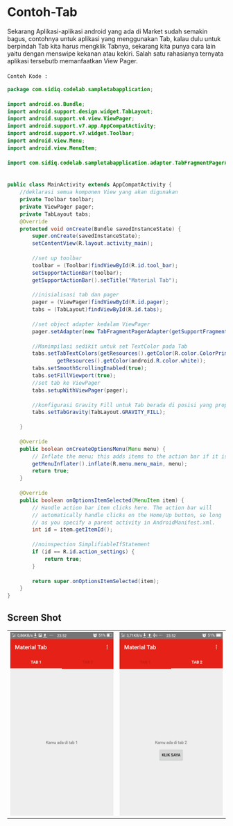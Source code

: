# Contoh-Tab
Sekarang Aplikasi-aplikasi android yang ada di Market sudah semakin bagus, contohnya untuk aplikasi yang menggunakan Tab, kalau dulu untuk berpindah Tab kita harus mengklik Tabnya, sekarang kita punya cara lain yaitu dengan menswipe kekanan atau kekiri. Salah satu rahasianya ternyata aplikasi tersebutb memanfaatkan View Pager. </br>
</br>
`Contoh Kode :`
```java
package com.sidiq.codelab.sampletabapplication;

import android.os.Bundle;
import android.support.design.widget.TabLayout;
import android.support.v4.view.ViewPager;
import android.support.v7.app.AppCompatActivity;
import android.support.v7.widget.Toolbar;
import android.view.Menu;
import android.view.MenuItem;

import com.sidiq.codelab.sampletabapplication.adapter.TabFragmentPagerAdapter;


public class MainActivity extends AppCompatActivity {
    //deklarasi semua komponen View yang akan digunakan
    private Toolbar toolbar;
    private ViewPager pager;
    private TabLayout tabs;
    @Override
    protected void onCreate(Bundle savedInstanceState) {
        super.onCreate(savedInstanceState);
        setContentView(R.layout.activity_main);

        //set up toolbar
        toolbar = (Toolbar)findViewById(R.id.tool_bar);
        setSupportActionBar(toolbar);
        getSupportActionBar().setTitle("Material Tab");

        //inisialisasi tab dan pager
        pager = (ViewPager)findViewById(R.id.pager);
        tabs = (TabLayout)findViewById(R.id.tabs);

        //set object adapter kedalam ViewPager
        pager.setAdapter(new TabFragmentPagerAdapter(getSupportFragmentManager()));

        //Manimpilasi sedikit untuk set TextColor pada Tab
        tabs.setTabTextColors(getResources().getColor(R.color.ColorPrimaryDark),
                getResources().getColor(android.R.color.white));
        tabs.setSmoothScrollingEnabled(true);
        tabs.setFillViewport(true);
        //set tab ke ViewPager
        tabs.setupWithViewPager(pager);

        //konfigurasi Gravity Fill untuk Tab berada di posisi yang proposional
        tabs.setTabGravity(TabLayout.GRAVITY_FILL);

    }

    @Override
    public boolean onCreateOptionsMenu(Menu menu) {
        // Inflate the menu; this adds items to the action bar if it is present.
        getMenuInflater().inflate(R.menu.menu_main, menu);
        return true;
    }

    @Override
    public boolean onOptionsItemSelected(MenuItem item) {
        // Handle action bar item clicks here. The action bar will
        // automatically handle clicks on the Home/Up button, so long
        // as you specify a parent activity in AndroidManifest.xml.
        int id = item.getItemId();

        //noinspection SimplifiableIfStatement
        if (id == R.id.action_settings) {
            return true;
        }

        return super.onOptionsItemSelected(item);
    }
}
```
Screen Shot
-----------
|  | |
|-------|------|
| ![Demo Screen Shot][1] | ![Demo Screen Shot][2] |


[1]: https://github.com/stikompocir/Contoh-Tab/blob/master/Screenshot_2016-09-04-23-52-13-70.png
[2]: https://github.com/stikompocir/Contoh-Tab/blob/master/Screenshot_2016-09-04-23-52-24-24.png
